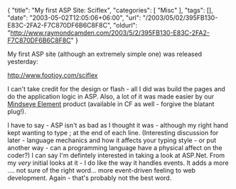 {
	"title": "My first ASP Site: Sciflex",
	"categories": [
		"Misc"
	],
	"tags": [],
	"date": "2003-05-02T12:05:06+06:00",
	"url": "/2003/05/02/395FB130-E83C-2FA2-F7C870DF6B6C8F8C",
	"oldurl": "http://www.raymondcamden.com/2003/5/2/395FB130-E83C-2FA2-F7C870DF6B6C8F8C"
}

My first ASP site (although an extremely simple one) was released yesterday:

<a href="http://www.footjoy.com/sciflex/">http://www.footjoy.com/sciflex</a>

I can't take credit for the design or flash - all I did was build the pages and do the application logic in ASP. Also, a lot of it was made easier by our <a href="http://www.mindseyeElement.com">Mindseye Element</a> product (available in CF as well - forgive the blatant plug!). 

I have to say - ASP isn't as bad as I thought it was - although my right hand kept wanting to type ; at the end of each line. (Interesting discussion for later - language mechanics and how it affects your typing style - or put another way - can a programming language have a physical affect on the coder?) I can say I'm defintely interested in taking a look at ASP.Net. From my <i>very</i> initial looks at it - I do like the way it handles events. It adds a more .... not sure of the right word... more event-driven feeling to web development. Again - that's probably not the best word.